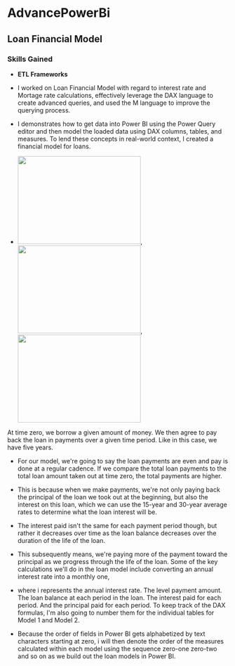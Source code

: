 # AdvancePowerBi

## Loan Financial Model

### Skills Gained


- **ETL Frameworks**


 
- I worked on  Loan Financial Model with regard to interest rate and Mortage rate calculations, effectively leverage the DAX language to create advanced queries, and used the M language to improve the querying process.
 
- I demonstrates how to get data into Power BI using the Power Query editor and then model the loaded data using DAX columns, tables, and measures. To lend these concepts in real-world context, I created a financial model for loans.
- <img src="https://user-images.githubusercontent.com/56441231/200066043-5a915600-fb8f-48c1-9354-40c78ba90dcd.png" width="280" height="200" />, <img src="https://user-images.githubusercontent.com/56441231/200068844-1ebb2a13-34ad-4590-9a3c-6d10ad14f16a.png" width="280" height="200"/>,<img src= "https://user-images.githubusercontent.com/56441231/200071048-306272e1-4aef-4014-94ed-7c5c0d949857.png" width="280" height="200" />


   
 At time zero, we borrow a given amount of money. We then agree to pay back the loan in payments over a given time period. Like in this case, we have five years.
    
- For our model, we're going to say the loan payments are even and pay is done at a regular cadence. If we compare the total loan payments to the total loan amount taken out at time zero, the total payments are higher. 
    
- This is because when we make payments, we're not only paying back the principal of the loan we took out at the beginning, but also the interest on this loan, which we can use the 15-year and 30-year average rates to determine what the loan interest will be.

- The interest paid isn't the same for each payment period though, but rather it decreases over time as the loan balance decreases over the duration of the life of the loan. 

- This subsequently means, we're paying more of the payment toward the principal as we progress through the life of the loan. Some of the key calculations we'll do in the loan model include converting an annual interest rate into a monthly one, 

- where i represents the annual interest rate. The level payment amount. The loan balance at each period in the loan. The interest paid for each period. And the principal paid for each period. To keep track of the DAX formulas, I'm also going to number them for the individual tables for Model 1 and Model 2.

- Because the order of fields in Power BI gets alphabetized by text characters starting at zero, i will  then denote the order of the measures calculated within each model using the sequence zero-one zero-two and so on as we build out the loan models in Power BI.






